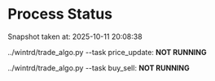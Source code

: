 # Process Status

Snapshot taken at: 2025-10-11 20:08:38

../wintrd/trade_algo.py --task price_update: **NOT RUNNING**

../wintrd/trade_algo.py --task buy_sell: **NOT RUNNING**

